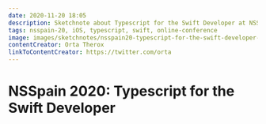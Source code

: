 ```yaml
---
date: 2020-11-20 18:05
description: Sketchnote about Typescript for the Swift Developer at NSSpain 2020
tags: nsspain-20, iOS, typescript, swift, online-conference
image: images/sketchnotes/nsspain20-typescript-for-the-swift-developer-small.jpg
contentCreator: Orta Therox
linkToContentCreator: https://twitter.com/orta
---
```


# NSSpain 2020: Typescript for the Swift Developer
